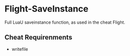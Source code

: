# Flight-SaveInstance
Full LuaU saveinstance function, as used in the cheat Flight.

## Cheat Requirenments ##
* writefile
